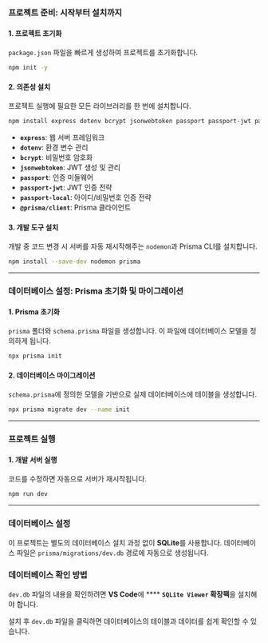 
### **프로젝트 준비: 시작부터 설치까지**

#### **1. 프로젝트 초기화**

`package.json` 파일을 빠르게 생성하여 프로젝트를 초기화합니다.

```bash
npm init -y
```

#### **2. 의존성 설치**

프로젝트 실행에 필요한 모든 라이브러리를 한 번에 설치합니다.

```bash
npm install express dotenv bcrypt jsonwebtoken passport passport-jwt passport-local @prisma/client
```

  * **`express`**: 웹 서버 프레임워크
  * **`dotenv`**: 환경 변수 관리
  * **`bcrypt`**: 비밀번호 암호화
  * **`jsonwebtoken`**: JWT 생성 및 관리
  * **`passport`**: 인증 미들웨어
  * **`passport-jwt`**: JWT 인증 전략
  * **`passport-local`**: 아이디/비밀번호 인증 전략
  * **`@prisma/client`**: Prisma 클라이언트

#### **3. 개발 도구 설치**

개발 중 코드 변경 시 서버를 자동 재시작해주는 `nodemon`과 Prisma CLI를 설치합니다.

```bash
npm install --save-dev nodemon prisma
```

-----

### **데이터베이스 설정: Prisma 초기화 및 마이그레이션**

#### **1. Prisma 초기화**

`prisma` 폴더와 `schema.prisma` 파일을 생성합니다. 이 파일에 데이터베이스 모델을 정의하게 됩니다.

```bash
npx prisma init
```

#### **2. 데이터베이스 마이그레이션**

`schema.prisma`에 정의한 모델을 기반으로 실제 데이터베이스에 테이블을 생성합니다.

```bash
npx prisma migrate dev --name init
```

-----

### **프로젝트 실행**

#### **1. 개발 서버 실행**

코드를 수정하면 자동으로 서버가 재시작됩니다.

```bash
npm run dev
```

---

### **데이터베이스 설정**

이 프로젝트는 별도의 데이터베이스 설치 과정 없이 **SQLite**를 사용합니다. 데이터베이스 파일은 `prisma/migrations/dev.db` 경로에 자동으로 생성됩니다.

### **데이터베이스 확인 방법**

`dev.db` 파일의 내용을 확인하려면 **VS Code**에 **** **`SQLite Viewer` 확장팩**을 설치해야 합니다.

설치 후 `dev.db` 파일을 클릭하면 데이터베이스의 테이블과 데이터를 쉽게 확인할 수 있습니다.